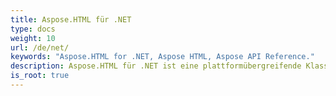 ```yaml
---
title: Aspose.HTML für .NET
type: docs
weight: 10
url: /de/net/
keywords: "Aspose.HTML for .NET, Aspose HTML, Aspose API Reference."
description: Aspose.HTML für .NET ist eine plattformübergreifende Klassenbibliothek, mit der Ihre Anwendungen eine Vielzahl von HTML-Manipulationsaufgaben ausführen können.
is_root: true
---
```

